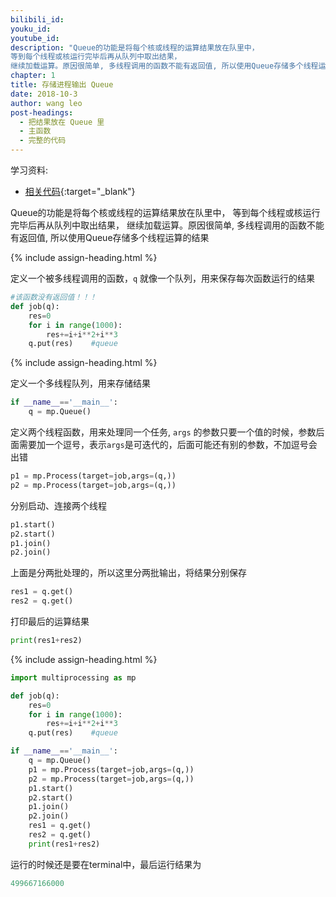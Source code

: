 ```yaml
---
bilibili_id:
youku_id: 
youtube_id: 
description: "Queue的功能是将每个核或线程的运算结果放在队里中，
等到每个线程或核运行完毕后再从队列中取出结果，
继续加载运算。原因很简单, 多线程调用的函数不能有返回值, 所以使用Queue存储多个线程运算的结果"
chapter: 1
title: 存储进程输出 Queue
date: 2018-10-3
author: wang leo
post-headings:
  - 把结果放在 Queue 里
  - 主函数
  - 完整的代码
---
```


学习资料:
  * [相关代码](https://github.com/wangliyao518/tutorials/blob/master/multiprocessingTUT/multiprocessing3_queue.py){:target="_blank"}

Queue的功能是将每个核或线程的运算结果放在队里中，
等到每个线程或核运行完毕后再从队列中取出结果，
继续加载运算。原因很简单, 多线程调用的函数不能有返回值, 所以使用Queue存储多个线程运算的结果

{% include assign-heading.html %}

定义一个被多线程调用的函数，`q` 就像一个队列，用来保存每次函数运行的结果

```python
#该函数没有返回值！！！
def job(q):
    res=0
    for i in range(1000):
        res+=i+i**2+i**3
    q.put(res)    #queue
```

{% include assign-heading.html %}

定义一个多线程队列，用来存储结果

```python
if __name__=='__main__':
    q = mp.Queue()
```

定义两个线程函数，用来处理同一个任务,
`args` 的参数只要一个值的时候，参数后面需要加一个逗号，表示`args`是可迭代的，后面可能还有别的参数，不加逗号会出错

```python
p1 = mp.Process(target=job,args=(q,))
p2 = mp.Process(target=job,args=(q,))
```

分别启动、连接两个线程

```python
p1.start()
p2.start()
p1.join()
p2.join()
```

上面是分两批处理的，所以这里分两批输出，将结果分别保存

```python
res1 = q.get()
res2 = q.get()
```

打印最后的运算结果

```python
print(res1+res2)
```


{% include assign-heading.html %}

```python
import multiprocessing as mp

def job(q):
    res=0
    for i in range(1000):
        res+=i+i**2+i**3
    q.put(res)    #queue

if __name__=='__main__':
    q = mp.Queue()
    p1 = mp.Process(target=job,args=(q,))
    p2 = mp.Process(target=job,args=(q,))
    p1.start()
    p2.start()
    p1.join()
    p2.join()
    res1 = q.get()
    res2 = q.get()
    print(res1+res2)
```

运行的时候还是要在terminal中，最后运行结果为

```python
499667166000
```
